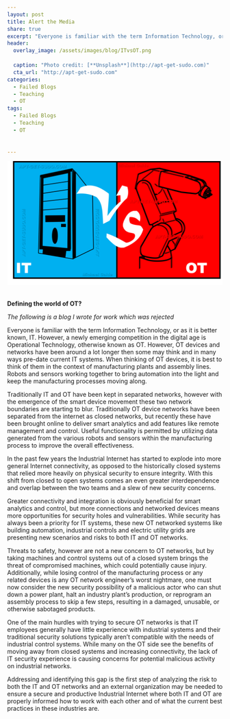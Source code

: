 ```yaml
---
layout: post
title: Alert the Media
share: true
excerpt: "Everyone is familiar with the term Information Technology, or as it is better known, IT.  However, a newly emerging competition in the digital age is Operational Technology [...]"
header:
  overlay_image: /assets/images/blog/ITvsOT.png

  caption: "Photo credit: [**Unsplash**](http://apt-get-sudo.com)"
  cta_url: "http://apt-get-sudo.com"
categories:
  - Failed Blogs
  - Teaching
  - OT
tags:
  - Failed Blogs
  - Teaching
  - OT


---
```



<center>
<img src="/assets/images/blog/ITvsOT.png">
</center><br>       


**Defining the world of OT?**

*The following is a blog I wrote for work which was rejected*

Everyone is familiar with the term Information Technology, or as it is better known, IT.  However, a newly emerging competition in the digital age is Operational Technology, otherwise known as OT. However, OT devices and networks have been around a lot longer then some may think and in many ways pre-date current IT systems. When thinking of OT devices, it is best to think of them in the context of manufacturing plants and assembly lines. Robots and sensors working together to bring automation into the light and keep the manufacturing processes moving along.

Traditionally IT and OT have been kept in separated networks, however with the emergence of the smart device movement these two network boundaries are starting to blur. Traditionally OT device networks have been separated from the internet as closed networks, but recently these have been brought online to deliver smart analytics and add features like remote management and control.  Useful functionality is permitted by utilizing data generated from the various robots and sensors within the manufacturing process to improve the overall effectiveness.

In the past few years the Industrial Internet has started to explode into more general Internet connectivity, as opposed to the historically closed systems that relied more heavily on physical security to ensure integrity. With this shift from closed to open systems comes an even greater interdependence and overlap between the two teams and a slew of new security concerns.

Greater connectivity and integration is obviously beneficial for smart analytics and control, but more connections and networked devices means more opportunities for security holes and vulnerabilities. While security has always been a priority for IT systems, these new OT networked systems like building automation, industrial controls and electric utility grids are presenting new scenarios and risks to both IT and OT networks.

Threats to safety, however are not a new concern to OT networks, but by taking machines and control systems out of a closed system brings the threat of compromised machines, which could potentially cause injury. Additionally, while losing control of the manufacturing process or any related devices is any OT network engineer’s worst nightmare, one must now consider the new security possibility of a malicious actor who can shut down a power plant, halt an industry plant’s production, or reprogram an assembly process to skip a few steps, resulting in a damaged, unusable, or otherwise sabotaged products.

One of the main hurdles with trying to secure OT networks is that IT employees generally have little experience with industrial systems and their traditional security solutions typically aren’t compatible with the needs of industrial control systems. While many on the OT side see the benefits of moving away from closed systems and increasing connectivity, the lack of IT security experience is causing concerns for potential malicious activity on industrial networks.

Addressing and identifying this gap is the first step of analyzing the risk to both the IT and OT networks and an external organization may be needed to ensure a secure and productive Industrial Internet where both IT and OT are properly informed how to work with each other and of what the current best practices in these industries are.

